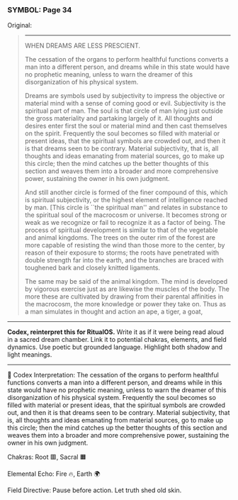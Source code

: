 ### SYMBOL: Page 34

Original:
> ****
> 
> 
> WHEN DREAMS ARE LESS PRESCIENT.
> 
> 
> 
> The cessation of the organs to perform healthful functions converts
> a man into a different person, and dreams while in this state would
> have no prophetic meaning, unless to warn the dreamer of this
> disorganization of his physical system.
> 
> 
> Dreams are symbols used by subjectivity to impress the objective
> or material mind with a sense of coming good or evil. Subjectivity is
> the spiritual part of man. The soul is that circle of man lying
> just outside the gross materiality and partaking largely of it.
> All thoughts and desires enter first the soul or material mind
> and then cast themselves on the spirit. Frequently the soul becomes
> so filled with material or present ideas, that the spiritual symbols
> are crowded out, and then it is that dreams seen to be contrary.
> Material subjectivity, that is, all thoughts and ideas emanating
> from material sources, go to make up this circle; then the mind
> catches up the better thoughts of this section and weaves them
> into a broader and more comprehensive power, sustaining the owner
> in his own judgment.
> 
> 
> And still another circle is formed of the finer compound of this,
> which is spiritual subjectivity, or the highest element of intelligence
> reached by man. [This circle is ``the spiritual man'' and relates
> in substance to the spiritual soul of the macrocosm or universe.
> It becomes strong or weak as we recognize or fail to recognize
> it as a factor of being. The process of spiritual development
> is similar to that of the vegetable and animal kingdoms.
> The trees on the outer rim of the forest are more capable of resisting
> the wind than those more to the center, by reason of their exposure
> to storms; the roots have penetrated with double strength far
> into the earth, and the branches are braced with toughened bark
> and closely knitted ligaments.
> 
> 
> The same may be said of the animal kingdom. The mind is developed
> by vigorous exercise just as are likewise the muscles of the body.
> The more these are cultivated by drawing from their parental affinities
> in the macrocosm, the more knowledge or power they take on.
> Thus as a man simulates in thought and action an ape, a tiger, a goat,

---

**Codex, reinterpret this for RitualOS.**
Write it as if it were being read aloud in a sacred dream chamber.
Link it to potential chakras, elements, and field dynamics.
Use poetic but grounded language.
Highlight both shadow and light meanings.

---

🔁 Codex Interpretation:
The cessation of the organs to perform healthful functions converts a man into a different person, and dreams while in this state would have no prophetic meaning, unless to warn the dreamer of this disorganization of his physical system. Frequently the soul becomes so filled with material or present ideas, that the spiritual symbols are crowded out, and then it is that dreams seen to be contrary. Material subjectivity, that is, all thoughts and ideas emanating from material sources, go to make up this circle; then the mind catches up the better thoughts of this section and weaves them into a broader and more comprehensive power, sustaining the owner in his own judgment.

Chakras: Root 🟥, Sacral 🟧

Elemental Echo: Fire 🔥, Earth 🌍

Field Directive: Pause before action. Let truth shed old skin.
